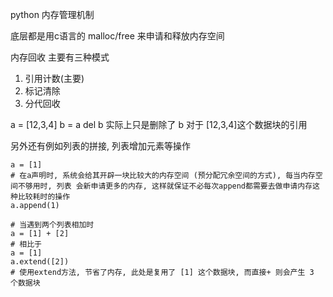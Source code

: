 python 内存管理机制

底层都是用c语言的 malloc/free 来申请和释放内存空间

内存回收
主要有三种模式
1. 引用计数(主要)
2. 标记清除
3. 分代回收
   
a = [12,3,4]
b = a
del b
实际上只是删除了 b 对于 [12,3,4]这个数据块的引用

另外还有例如列表的拼接, 列表增加元素等操作
```
a = [1]
# 在a声明时, 系统会给其开辟一块比较大的内存空间 (预分配冗余空间的方式), 每当内存空间不够用时, 列表 会新申请更多的内存, 这样就保证不必每次append都需要去做申请内存这种比较耗时的操作
a.append(1)

# 当遇到两个列表相加时
a = [1] + [2]
# 相比于
a = [1]
a.extend([2])
# 使用extend方法, 节省了内存, 此处是复用了 [1] 这个数据块, 而直接+ 则会产生 3 个数据块
```


